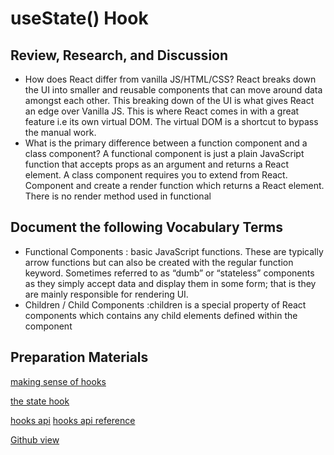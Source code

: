 # useState() Hook
## Review, Research, and Discussion
+ How does React differ from vanilla JS/HTML/CSS? React breaks down the UI into smaller and reusable components that can move around data amongst each other. This breaking down of the UI is what gives React an edge over Vanilla JS. This is where React comes in with a great feature i.e its own virtual DOM. The virtual DOM is a shortcut to bypass the manual work.
+ What is the primary difference between a function component and a class component? A functional component is just a plain JavaScript function that accepts props as an argument and returns a React element. A class component requires you to extend from React. Component and create a render function which returns a React element. There is no render method used in functional
## Document the following Vocabulary Terms
+ Functional Components : basic JavaScript functions. These are typically arrow functions but can also be created with the regular function keyword. Sometimes referred to as “dumb” or “stateless” components as they simply accept data and display them in some form; that is they are mainly responsible for rendering UI.
+ Children / Child Components :children is a special property of React components which contains any child elements defined within the component
## Preparation Materials
[making sense of hooks](https://medium.com/@dan_abramov/making-sense-of-react-hooks-fdbde8803889)

[the state hook](https://reactjs.org/docs/hooks-state.html)

[hooks api](https://reactjs.org/docs/hooks-overview.html)
[hooks api reference](https://reactjs.org/docs/hooks-reference.html)

[Github view](https://github.com/sbkhaloof/growthmindsit)